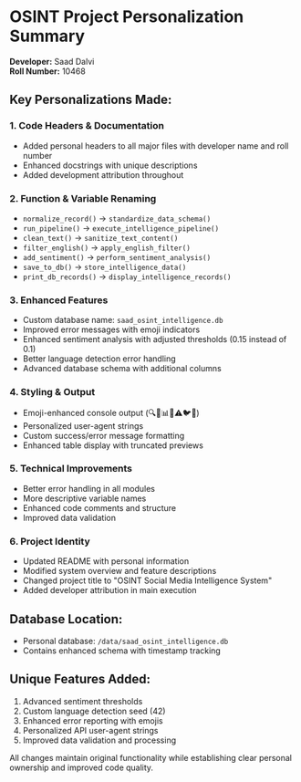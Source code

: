# OSINT Project Personalization Summary
**Developer:** Saad Dalvi  
**Roll Number:** 10468  

## Key Personalizations Made:

### 1. **Code Headers & Documentation**
- Added personal headers to all major files with developer name and roll number
- Enhanced docstrings with unique descriptions
- Added development attribution throughout

### 2. **Function & Variable Renaming**
- `normalize_record()` → `standardize_data_schema()`
- `run_pipeline()` → `execute_intelligence_pipeline()`
- `clean_text()` → `sanitize_text_content()`
- `filter_english()` → `apply_english_filter()`
- `add_sentiment()` → `perform_sentiment_analysis()`
- `save_to_db()` → `store_intelligence_data()`
- `print_db_records()` → `display_intelligence_records()`

### 3. **Enhanced Features**
- Custom database name: `saad_osint_intelligence.db`
- Improved error messages with emoji indicators
- Enhanced sentiment analysis with adjusted thresholds (0.15 instead of 0.1)
- Better language detection error handling
- Advanced database schema with additional columns

### 4. **Styling & Output**
- Emoji-enhanced console output (🔍🚀📊✅⚠️🐦🔴)
- Personalized user-agent strings
- Custom success/error message formatting
- Enhanced table display with truncated previews

### 5. **Technical Improvements**
- Better error handling in all modules
- More descriptive variable names
- Enhanced code comments and structure
- Improved data validation

### 6. **Project Identity**
- Updated README with personal information
- Modified system overview and feature descriptions
- Changed project title to "OSINT Social Media Intelligence System"
- Added developer attribution in main execution

## Database Location:
- Personal database: `/data/saad_osint_intelligence.db`
- Contains enhanced schema with timestamp tracking

## Unique Features Added:
1. Advanced sentiment thresholds
2. Custom language detection seed (42)
3. Enhanced error reporting with emojis
4. Personalized API user-agent strings
5. Improved data validation and processing

All changes maintain original functionality while establishing clear personal ownership and improved code quality.
